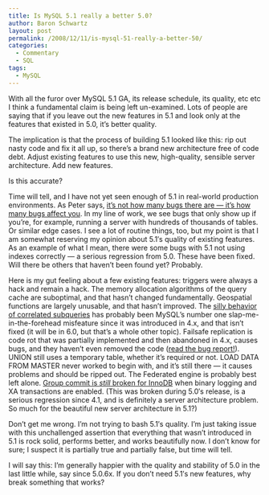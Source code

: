 ```yaml
---
title: Is MySQL 5.1 really a better 5.0?
author: Baron Schwartz
layout: post
permalink: /2008/12/11/is-mysql-51-really-a-better-50/
categories:
  - Commentary
  - SQL
tags:
  - MySQL
---
```

With all the furor over MySQL 5.1 GA, its release schedule, its quality, etc etc I think a fundamental claim is being left un-examined. Lots of people are saying that if you leave out the new features in 5.1 and look only at the features that existed in 5.0, it&#8217;s better quality.

The implication is that the process of building 5.1 looked like this: rip out nasty code and fix it all up, so there&#8217;s a brand new architecture free of code debt. Adjust existing features to use this new, high-quality, sensible server architecture. Add new features.

Is this accurate?

Time will tell, and I have not yet seen enough of 5.1 in real-world production environments. As Peter says, [it&#8217;s not how many bugs there are &#8212; it&#8217;s how many bugs affect you][1]. In my line of work, we see bugs that only show up if you&#8217;re, for example, running a server with hundreds of thousands of tables. Or similar edge cases. I see a lot of routine things, too, but my point is that I am somewhat reserving my opinion about 5.1&#8242;s quality of existing features. As an example of what I mean, there were some bugs with 5.1 not using indexes correctly &#8212; a serious regression from 5.0. These have been fixed. Will there be others that haven&#8217;t been found yet? Probably.

Here is my gut feeling about a few existing features: triggers were always a hack and remain a hack. The memory allocation algorithms of the query cache are suboptimal, and that hasn&#8217;t changed fundamentally. Geospatial functions are largely unusable, and that hasn&#8217;t improved. The [silly behavior of correlated subqueries][2] has probably been MySQL&#8217;s number one slap-me-in-the-forehead misfeature since it was introduced in 4.x, and that isn&#8217;t fixed (it will be in 6.0, but that&#8217;s a whole other topic). Failsafe replication is code rot that was partially implemented and then abandoned in 4.x, causes bugs, and they haven&#8217;t even removed the code ([read the bug report!][3]). UNION still uses a temporary table, whether it&#8217;s required or not. LOAD DATA FROM MASTER never worked to begin with, and it&#8217;s still there &#8212; it causes problems and should be ripped out. The Federated engine is probably best left alone. [Group commit is *still* broken for InnoDB][4] when binary logging and XA transactions are enabled. (This was broken during 5.0&#8242;s release, is a serious regression since 4.1, and is definitely a server architecture problem. So much for the beautiful new server architecture in 5.1?)

Don&#8217;t get me wrong. I&#8217;m not trying to bash 5.1&#8242;s quality. I&#8217;m just taking issue with this unchallenged assertion that everything that wasn&#8217;t introduced in 5.1 is rock solid, performs better, and works beautifully now. I don&#8217;t know for sure; I suspect it is partially true and partially false, but time will tell.

I will say this: I&#8217;m generally happier with the quality and stability of 5.0 in the last little while, say since 5.0.6x. If you don&#8217;t need 5.1&#8242;s new features, why break something that works?

 [1]: http://www.mysqlperformanceblog.com/2008/12/10/mysql-51-went-to-ga-was-it-a-good-move/
 [2]: http://bugs.mysql.com/bug.php?id=32665
 [3]: http://bugs.mysql.com/bug.php?id=11923
 [4]: http://bugs.mysql.com/bug.php?id=13669